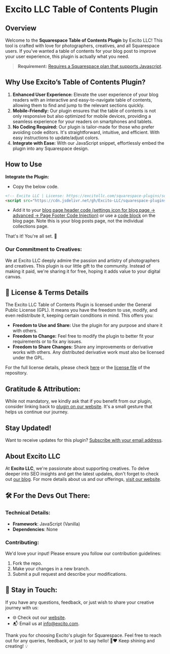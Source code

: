 # Excito LLC Table of Contents Plugin


## Overview

Welcome to the **Squarespace Table of Contents Plugin** by Excito LLC! This tool is crafted with love for photographers, creatives, and all Squarespace users. If you've wanted a table of contents for your blog post to improve your user experience, this plugin is actually what you need.

> **Requirement:** [Requires a Squarespace plan that supports Javascript](https://support.squarespace.com/hc/en-us/articles/205815928-Adding-custom-code-to-your-site#toc-ways-to-add-custom-code?target=_blank).


## Why Use Excito’s Table of Contents Plugin?

1. **Enhanced User Experience:** Elevate the user experience of your blog readers with an interactive and easy-to-navigate table of contents, allowing them to find and jump to the relevant sections quickly.
2. **Mobile-Friendly:** Our plugin ensures that the table of contents is not only responsive but also optimized for mobile devices, providing a seamless experience for your readers on smartphones and tablets.
3. **No Coding Required:** Our plugin is tailor-made for those who prefer avoiding code editors. It's straightforward, intuitive, and efficient. With easy instructions to update/adjust colors.
4. **Integrate with Ease:** With our JavaScript snippet, effortlessly embed the plugin into any Squarespace design.



## How to Use

**Integrate the Plugin:**
   - Copy the below code.
   ```html
   <!-- Excito LLC | License: https://excitollc.com/squarespace-plugins/squarespace-table-of-contents-plugin -->
   <script src="https://cdn.jsdelivr.net/gh/Excito-LLC/squarespace-plugins@main/plugins/table-of-contents-plugin/plugin.min.js"></script>
   ```
   - Add it to your [blog page header code (settings icon for blog page -> advanced -> Page Footer Code Injection)](https://support.squarespace.com/hc/en-us/articles/205815908-Using-code-injection?platform=v6&websiteId=648b5b11288f901493ae95af#toc-per-page-code-injection) or use a [code block](https://support.squarespace.com/hc/en-us/articles/206543167-Code-blocks) on the blog page. Note this is your blog posts page, not the individual collections page.

That's it! You're all set. 🎉




### Our Commitment to Creatives:

We at Excito LLC deeply admire the passion and artistry of photographers and creatives. This plugin is our little gift to the community. Instead of making it paid, we're sharing it for free, hoping it adds value to your digital canvas.



## 📜 License & Terms Details

The Excito LLC Table of Contents Plugin is licensed under the General Public License (GPL). It means you have the freedom to use, modify, and even redistribute it, keeping certain conditions in mind. This offers you:

- **Freedom to Use and Share:** Use the plugin for any purpose and share it with others.
- **Freedom to Change:** Feel free to modify the plugin to better fit your requirements or to fix any issues.
- **Freedom to Share Changes:** Share any improvements or derivative works with others. Any distributed derivative work must also be licensed under the GPL.


For the full license details, please check [here](https://excitollc.com/squarespace-plugins/squarespace-table-of-contents-plugin) or the [license file](../LICENSE) of the repository.

## Gratitude & Attribution: 
While not mandatory, we kindly ask that if you benefit from our plugin, consider linking back to [plugin on our website](https://excitollc.com/squarespace-plugins/squarespace-table-of-contents-plugin). It's a small gesture that helps us continue our journey.

## Stay Updated!

Want to receive updates for this plugin? [Subscribe with your email address](https://excitollc.com/squarespace-plugins/squarespace-table-of-contents-plugin).



## About Excito LLC

At **Excito LLC**, we're passionate about supporting creatives. To delve deeper into SEO insights and get the latest updates, don't forget to check out [our blog](https://excitollc.com/blog). For more details about us and our offerings, [visit our website](https://excitollc.com/).


## 🛠 For the Devs Out There:

### Technical Details:

- **Framework**: JavaScript (Vanilla)
- **Dependencies**: None

### Contributing:

We'd love your input! Please ensure you follow our contribution guidelines:
1. Fork the repo.
2. Make your changes in a new branch.
3. Submit a pull request and describe your modifications.


## 💌 Stay in Touch:

If you have any questions, feedback, or just wish to share your creative journey with us:
- 🌐 Check out our [website](YOUR_WEBSITE_LINK).
- 📬 Email us at [info@excito.com](mailto:info@excito.com).

Thank you for choosing Excito's plugin for Squarespace. Feel free to reach out for any queries, feedback, or just to say hello! 📸❤️ Keep shining and creating! 💡
